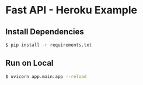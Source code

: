 # Fast API - Heroku Example

## Install Dependencies
```bash
$ pip install -r requirements.txt
```

## Run on Local
```bash
$ uvicorn app.main:app --reload
```